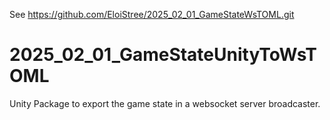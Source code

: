See  https://github.com/EloiStree/2025_02_01_GameStateWsTOML.git

# 2025_02_01_GameStateUnityToWsTOML
Unity Package to export the game state in a websocket server broadcaster.


